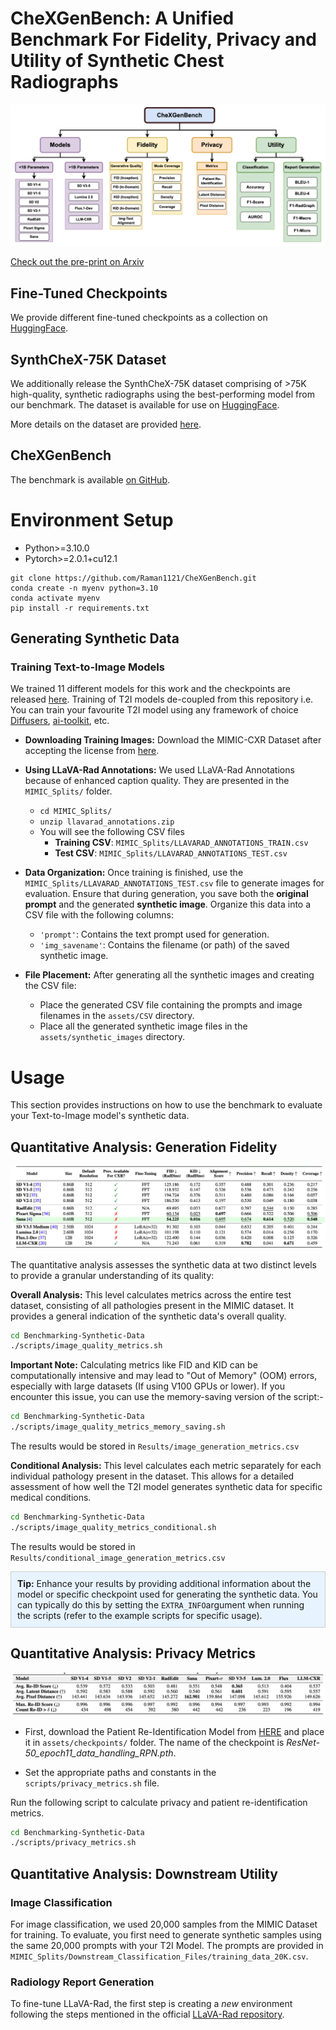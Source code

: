 # CheXGenBench: A Unified Benchmark For Fidelity, Privacy and Utility of Synthetic Chest Radiographs


![](assets/images/chexgenbench-overview.png)

[Check out the pre-print on Arxiv](https://www.arxiv.org/abs/2505.10496)

## Fine-Tuned Checkpoints

We provide different fine-tuned checkpoints as a collection on [HuggingFace](https://huggingface.co/collections/raman07/chexgenbench-models-6823ec3c57b8ecbcc296e3d2).

## SynthCheX-75K Dataset
We additionally release the SynthCheX-75K dataset comprising of >75K high-quality, synthetic radiographs using the best-performing model from our benchmark. The dataset is available for use on [HuggingFace](https://huggingface.co/datasets/raman07/SynthCheX-75K-v2).

More details on the dataset are provided [here](SynthCheX_README.md).

## CheXGenBench
The benchmark is available [on GitHub](https://github.com/Raman1121/CheXGenBench).

# Environment Setup
- Python>=3.10.0
- Pytorch>=2.0.1+cu12.1
```
git clone https://github.com/Raman1121/CheXGenBench.git
conda create -n myenv python=3.10
conda activate myenv
pip install -r requirements.txt
```

## Generating Synthetic Data

### Training Text-to-Image Models
We trained 11 different models for this work and the checkpoints are released [here](https://huggingface.co/collections/raman07/chexgenbench-models-6823ec3c57b8ecbcc296e3d2). Training of T2I models de-coupled from this repository i.e. You can train your favourite T2I model using any framework of choice [Diffusers](https://github.com/huggingface/diffusers), [ai-toolkit](https://github.com/ostris/ai-toolkit), etc. 

- **Downloading Training Images:** Download the MIMIC-CXR Dataset after accepting the license from [here](https://physionet.org/content/mimic-cxr/2.0.0/).
- **Using LLaVA-Rad Annotations:** We used LLaVA-Rad Annotations because of enhanced caption quality. They are presented in the `MIMIC_Splits/` folder.
    - `cd MIMIC_Splits/`
    - `unzip llavarad_annotations.zip`
    - You will see the following CSV files
        - **Training CSV**: `MIMIC_Splits/LLAVARAD_ANNOTATIONS_TRAIN.csv`
        - **Test CSV**: `MIMIC_Splits/LLAVARAD_ANNOTATIONS_TEST.csv`

- **Data Organization:** Once training is finished, use the `MIMIC_Splits/LLAVARAD_ANNOTATIONS_TEST.csv` file to generate images for evaluation. Ensure that during generation, you save both the **original prompt** and the generated **synthetic image**. Organize this data into a CSV file with the following columns:
    - `'prompt'`: Contains the text prompt used for generation.
    - `'img_savename'`: Contains the filename (or path) of the saved synthetic image.
- **File Placement:** After generating all the synthetic images and creating the CSV file:
    - Place the generated CSV file containing the prompts and image filenames in the `assets/CSV` directory.
    - Place all the generated synthetic image files in the `assets/synthetic_images` directory.

# Usage

This section provides instructions on how to use the benchmark to evaluate your Text-to-Image model's synthetic data.

## Quantitative Analysis: Generation Fidelity

![](assets/images/sana-performance.png)

The quantitative analysis assesses the synthetic data at two distinct levels to provide a granular understanding of its quality:

**Overall Analysis:** This level calculates metrics across the entire test dataset, consisting of all pathologies present in the MIMIC dataset. It provides a general indication of the synthetic data's overall quality.

```bash
cd Benchmarking-Synthetic-Data
./scripts/image_quality_metrics.sh
```

**Important Note:** Calculating metrics like FID and KID can be computationally intensive and may lead to "Out of Memory" (OOM) errors, especially with large datasets (If using V100 GPUs or lower). If you encounter this issue, you can use the memory-saving version of the script:-

```bash
cd Benchmarking-Synthetic-Data
./scripts/image_quality_metrics_memory_saving.sh
```

The results would be stored in `Results/image_generation_metrics.csv`

**Conditional Analysis:** This level calculates each metric separately for each individual pathology present in the dataset. This allows for a detailed assessment of how well the T2I model generates synthetic data for specific medical conditions.

```bash
cd Benchmarking-Synthetic-Data
./scripts/image_quality_metrics_conditional.sh
```
The results would be stored in `Results/conditional_image_generation_metrics.csv`

<div style="border: 1px solid #ccc; padding: 10px; background-color: #e7f3fe;">
  <strong>Tip:</strong> Enhance your results by providing additional information about the model or specific checkpoint used for generating the synthetic data. You can typically do this by setting the <code>EXTRA_INFO</code>argument when running the scripts (refer to the example scripts for specific usage).
</div>

## Quantitative Analysis: Privacy Metrics

![](assets/images/Privacy-Metrics.png)

- First, download the Patient Re-Identification Model from [HERE](https://huggingface.co/raman07/Patient_ReIdentification_MIMIC/blob/main/ResNet-50_epoch11_data_handling_RPN.pth) and place it in `assets/checkpoints/` folder. The name of the checkpoint is *ResNet-50_epoch11_data_handling_RPN.pth*.

- Set the appropriate paths and constants in the `scripts/privacy_metrics.sh` file.

Run the following script to calculate privacy and patient re-identification metrics.
```bash
cd Benchmarking-Synthetic-Data
./scripts/privacy_metrics.sh
```

## Quantitative Analysis: Downstream Utility

### Image Classification

For image classification, we used 20,000 samples from the MIMIC Dataset for training. To evaluate, you first need to generate synthetic samples using the same 20,000 prompts with your T2I Model. The prompts are provided in `MIMIC_Splits/Downstream_Classification_Files/training_data_20K.csv`.

### Radiology Report Generation

To fine-tune LLaVA-Rad, the first step is creating a *new* environment following the steps mentioned in the official [LLaVA-Rad repository](https://github.com/microsoft/LLaVA-Rad).